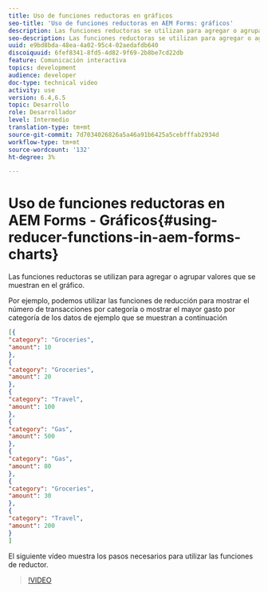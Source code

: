 ```yaml
---
title: Uso de funciones reductoras en gráficos
seo-title: 'Uso de funciones reductoras en AEM Forms: gráficos'
description: Las funciones reductoras se utilizan para agregar o agrupar valores que se muestran en el gráfico. El siguiente vídeo recorre los pasos involucrados en el uso de funciones reductoras.
seo-description: Las funciones reductoras se utilizan para agregar o agrupar valores que se muestran en el gráfico. El siguiente vídeo recorre los pasos involucrados en el uso de funciones reductoras.
uuid: e9bd8bda-48ea-4a02-95c4-02aedafdb640
discoiquuid: 6fef8341-8fd5-4d82-9f69-2b8be7cd22db
feature: Comunicación interactiva
topics: development
audience: developer
doc-type: technical video
activity: use
version: 6.4,6.5
topic: Desarrollo
role: Desarrollador
level: Intermedio
translation-type: tm+mt
source-git-commit: 7d7034026826a5a46a91b6425a5cebfffab2934d
workflow-type: tm+mt
source-wordcount: '132'
ht-degree: 3%

---
```



# Uso de funciones reductoras en AEM Forms - Gráficos{#using-reducer-functions-in-aem-forms-charts}

Las funciones reductoras se utilizan para agregar o agrupar valores que se muestran en el gráfico.


Por ejemplo, podemos utilizar las funciones de reducción para mostrar el número de transacciones por categoría o mostrar el mayor gasto por categoría de los datos de ejemplo que se muestran a continuación

```json
[{
"category": "Groceries",
"amount": 10
},
{
"category": "Groceries",
"amount": 20
},
{
"category": "Travel",
"amount": 100
},
{
"category": "Gas",
"amount": 500
},
{
"category": "Gas",
"amount": 80
},
{
"category": "Groceries",
"amount": 30
},
{
"category": "Travel",
"amount": 200
}
]
```

El siguiente vídeo muestra los pasos necesarios para utilizar las funciones de reductor.

>[!VIDEO](https://video.tv.adobe.com/v/21368/?quality=9&learn=on)


